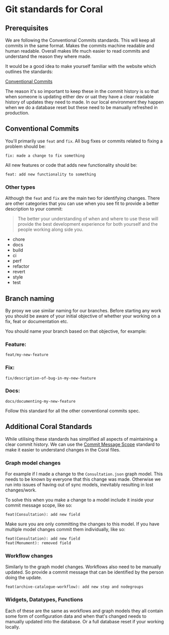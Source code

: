 # Git standards for Coral

## Prerequisites

We are following the Conventional Commits standards. This will keep all commits in the same format. Makes the commits machine readable and human readable. Overall makes life much easier to read commits and understand the reason they where made.

It would be a good idea to make yourself familiar with the website which outlines the standards:

[Conventional Commits](https://www.conventionalcommits.org/en/v1.0.0/)

The reason it's so important to keep these in the commit history is so that when someone is updating either dev or uat they have a clear readable history of updates they need to made. In our local environment they happen when we do a database reset but these need to be manually refreshed in production.

## Conventional Commits

You'll primarily use `feat` and `fix`. All bug fixes or commits related to fixing a problem should be:

```
fix: made a change to fix something
```

All new features or code that adds new functionality should be:

```
feat: add new functionality to something
```

### Other types

Although the `feat` and `fix` are the main two for identifying changes. There are other categories that you can use when you see fit to provide a better description to your commit:

> The better your understanding of when and where to use these will provide the best development experience for both yourself and the people working along side you.

- chore
- docs
- build
- ci
- perf
- refactor
- revert
- style
- test

## Branch naming

By proxy we use similar naming for our branches. Before starting any work you should be aware of your initial objective of whether your working on a fix, feat or documentation etc.

You should name your branch based on that objective, for example:

### Feature:

```
feat/my-new-feature
```

### Fix:

```
fix/description-of-bug-in-my-new-feature
```

### Docs:

```
docs/documenting-my-new-feature
```

Follow this standard for all the other conventional commits spec.

## Additional Coral Standards

While utilising these standards has simplified all aspects of maintaining a clear commit history. We can use the [Commit Message Scope](https://www.conventionalcommits.org/en/v1.0.0/#commit-message-with-scope) standard to make it easier to understand changes in the Coral files.

### Graph model changes

For example if I made a change to the `Consultation.json` graph model. This needs to be known by everyone that this change was made. Otherwise we run into issues of having out of sync models, inevitably resulting in lost changes/work.

To solve this when you make a change to a model include it inside your commit message scope, like so:

```
feat(Consultation): add new field
```

Make sure you are only committing the changes to this model. If you have multiple model changes commit them individually, like so:

```
feat(Consultation): add new field
feat(Monument): removed field
```

### Workflow changes

Similarly to the graph model changes. Workflows also need to be manually updated. So provide a commit message that can be identified by the person doing the update.

```
feat(archive-catalogue-workflow): add new step and nodegroups
```

### Widgets, Datatypes, Functions

Each of these are the same as workflows and graph models they all contain some form of configuration data and when that's changed needs to manually updated into the database. Or a full database reset if your working locally.